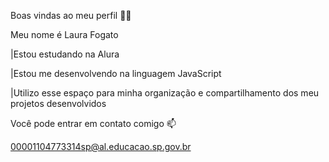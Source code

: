 Boas vindas ao meu perfil 💜💜

Meu nome é Laura Fogato

|Estou estudando na Alura

|Estou me desenvolvendo na linguagem JavaScript

|Utilizo esse espaço para minha organização e compartilhamento dos meu projetos desenvolvidos


Você pode entrar em contato comigo 📫

00001104773314sp@al.educacao.sp.gov.br
